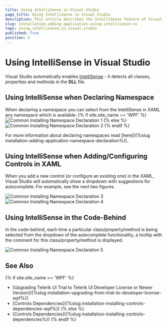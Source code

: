 ```yaml
---
title: Using IntelliSense in Visual Studio
page_title: Using IntelliSense in Visual Studio
description: This article describes the IntelliSense feature of Visual Studio.
slug: installation-adding-application-using-intellisense-vs
tags: using,intellisense,in,visual,studio
published: True
position: 5
---
```


# Using IntelliSense in Visual Studio

Visual Studio automatically enables [IntelliSense](http://en.wikipedia.org/wiki/IntelliSense) - it detects all classes, properties and methods in the __DLL__ file.

## Using IntelliSense when Declaring Namespace

When declaring a namespace you can select from the IntelliSense in XAML any namespace which is available:
{% if site.site_name == 'WPF' %}
![Common Installing Namespace Declaration 1](images/installation-adding-application-using-intellisense-vs-wpf-0.png)
{% else %}
![Common Installing Namespace Declaration 2](images/installation-adding-application-using-intellisense-vs-wpf-1.png)
{% endif %}

For more information about declaring namespaces read [here]({%slug installation-adding-application-namespace-declaration%}).

## Using IntelliSense when Adding/Configuring Controls in XAML

When you add a new control (or configure an existing one) in the XAML, Visual Studio will automatically show a dropdown with suggestions for autocomplete. For example, see the next two figures.

![Common Installing Namespace Declaration 3](images/installation-adding-application-using-intellisense-vs-wpf-2.png)
![Common Installing Namespace Declaration 4](images/installation-adding-application-using-intellisense-vs-wpf-3.png)

## Using IntelliSense in the Code-Behind

In the code-behind, each time a particular class/property/method is being selected from the dropdown of the autocomplete functionality, a tooltip with the comment for this class/property/method is displayed.

![Common Installing Namespace Declaration 5](images/installation-adding-application-using-intellisense-vs-wpf-4.png)

## See Also  
{% if site.site_name == 'WPF' %}
 * [Upgrading Telerik UI Trial to Telerik UI Developer License or Newer Version]({%slug installation-upgrading-from-trial-to-developer-license-wpf%})
 * [Controls Dependencies]({%slug installation-installing-controls-dependencies-wpf%})
{% else %} 
 * [Controls Dependencies]({%slug installation-installing-controls-dependencies%})
{% endif %}